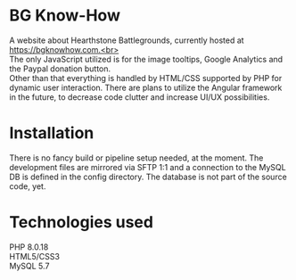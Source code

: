 # BG Know-How

A website about Hearthstone Battlegrounds, currently hosted at https://bgknowhow.com.<br><br>
The only JavaScript utilized is for the image tooltips, Google Analytics and the Paypal donation button.<br>
Other than that everything is handled by HTML/CSS supported by PHP for dynamic user interaction. There are plans to utilize the Angular framework in the future, to decrease code clutter and increase UI/UX possibilities.

# Installation

There is no fancy build or pipeline setup needed, at the moment. The development files are mirrored via SFTP 1:1 and a connection to the MySQL DB is defined in the config directory. The database is not part of the source code, yet.

# Technologies used

PHP 8.0.18<br>
HTML5/CSS3<br>
MySQL 5.7
